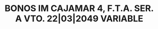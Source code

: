 ---
layout: asset
title: BONOS IM CAJAMAR 4, F.T.A. SER. A VTO. 22|03|2049 VARIABLE
isin: ES0349044000
---
